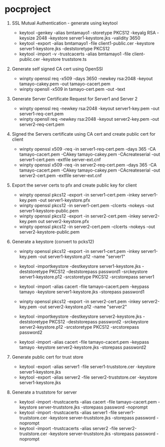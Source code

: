 # pocproject
1. SSL Mutual Authentication - generate using keytool

	- keytool -genkey -alias bmtamayo1 -storetype PKCS12 -keyalg RSA -keysize  2048 -keystore server1-keystore.jks -validity 3650
	- keytool -export -alias bmtamayo1 -file client1-public.cer -keystore server1-keystore.jks -deststoretype PKCS12
	- keytool -import -v -trustcacerts -alias bmtamayo1 -file client-public.cer -keystore truststore.ts
	
2. Generate self signed CA cert using OpenSSl

	- winpty openssl req -x509 -days 3650 -newkey rsa:2048 -keyout tamayo-cakey.pem -out tamayo-cacert.pem
	- winpty opensll -x509 in tamayo-cert.pem -out -text

3. Generate Server Certificate Request for Server1 and Server 2

	- winpty openssl req -newkey rsa:2048 -keyout server1-key.pem -out server1-req-cert.pem
	- winpty opensll req -newkey rsa:2048 -keyout server2-key.pem -out server2-req-cert.pem

4. Signed the Servers certificate using CA cert and create public cert for client

	- winpty openssl x509 -req -in server1-req-cert.pem -days 365 -CA tamayo-cacert.pem -CAkey tamayo-cakey.pem -CAcreateserial -out server1-cert.pem -extfile server-ext.cnf
	- winpty openssl x509 -req -in server2-req-cert.pem -days 365 -CA tamayo-cacert.pem -CAkey tamayo-cakey.pem -CAcreateserial -out server2-cert.pem -extfile server-ext.cnf
	
5. Export the server certs to pfx and create public key for client
	
	- winpty openssl pkcs12 -export -in server1-cert.pem -inkey server1-key.pem -out server1-keystore.pfx
	- winpty openssl pkcs12 -in server1-cert.pem -clcerts -nokeys -out server1-keystore-public.pem 
	- winpty openssl pkcs12 -export -in server2-cert.pem -inkey server2-key.pem out server2-keystore.pfx
	- winpty openssl pkcs12 -in server2-cert.pem -clcerts -nokeys -out server2-keystore-public.pem 
	
6. Generate a keystore (convert to pcks12)

	- winpty openssl pkcs12 -export -in server1-cert.pem -inkey server1-key.pem -out server1-keystore.p12 -name "server1"
	- keytool -importkeystore -destkeystore server1-keystore.jks -deststoretype PKCS12 -deststorepass password1 -srckeystore server1-keystore.p12 -srcstoretype PKCS12 -srcstorepass server1
	- keytool -import  -alias cacert -file tamayo-cacert.pem -keypass tamayo -keystore server1-keystore.jks -storepass password1
	
	- winpty openssl pkcs12 -export -in server2-cert.pem -inkey server2-key.pem -out server2-keystore.p12 -name "server2"
	- keytool -importkeystore -destkeystore server2-keystore.jks -deststoretype PKCS12 -deststorepass password2 -srckeystore server2-keystore.p12 -srcstoretype PKCS12 -srcstorepass password2
	- keytool -import  -alias cacert -file tamayo-cacert.pem -keypass tamayo -keystore server2-keystore.jks -storepass password2

7. Generate public cert for trust store

	- keytool -export -alias server1 -file server1-truststore.cer -keystore server1-keystore.jks
	- keytool -export -alias server2 -file server2-truststore.cer -keystore server1-keystore.jks
	
8. Generate a truststore for server

	- keytool -import -trustcacerts -alias cacert -file tamayo-cacert.pem -keystore server-truststore.jks -storepass password -noprompt
	- keytool -import -trustcacerts -alias server1 -file server1-truststore.cer -keystore server-truststore.jks -storepass password -noprompt
	- keytool -import -trustcacerts -alias server2 -file server2-truststore.cer -keystore server-truststore.jks -storepass password -noprompt